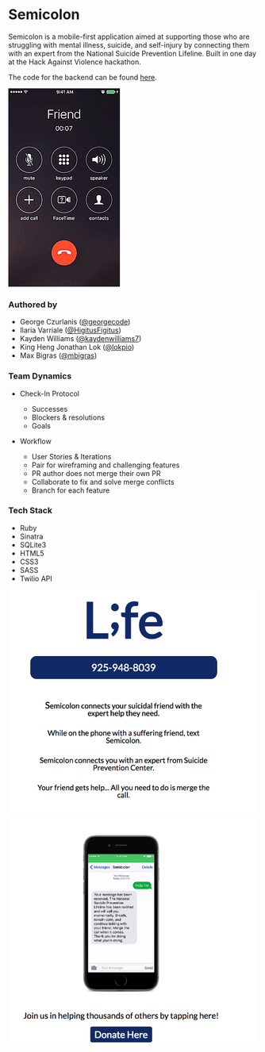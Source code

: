 # Semicolon

Semicolon is a mobile-first application aimed at supporting those who are struggling with mental illness, suicide, and self-injury by connecting them with an expert from the National Suicide Prevention Lifeline.
Built in one day at the Hack Against Violence hackathon.

The code for the backend can be found [here](https://github.com/HigitusFigitus/semicolon-back).


![Semicolon App Phone Gif](/images/webvid.gif)   


### Authored by

* George Czurlanis ([@georgecode](https://github.com/georgecode))  
* Ilaria Varriale ([@HigitusFigitus](http://github.com/HigitusFigitus))  
* Kayden Williams ([@kaydenwilliams7](https://github.com/kaydenwilliams7))  
* King Heng Jonathan Lok ([@lokpio](http://github.com/elliedori))  
* Max Bigras ([@mbigras](https://github.com/mbigras))  

### Team Dynamics

* Check-In Protocol
  * Successes
  * Blockers & resolutions
  * Goals

* Workflow
  * User Stories & Iterations
  * Pair for wireframing and challenging features
  * PR author does not merge their own PR
  * Collaborate to fix and solve merge conflicts
  * Branch for each feature  

### Tech Stack
* Ruby
* Sinatra
* SQLite3
* HTML5
* CSS3
* SASS
* Twilio API  

![Semicolon App Home Snapshot](/images/home.png)  
![Semicolon App Phone Snapshot](/images/phone.png) 